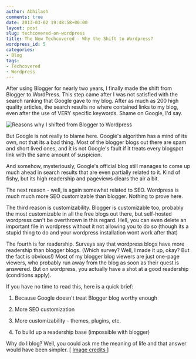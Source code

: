 ```yaml
---
author: Abhilash
comments: true
date: 2013-03-02 19:48:58+00:00
layout: post
slug: techcovered-on-wordpress
title: The New Techcovered - Why the Shift to Wordpress?
wordpress_id: 5
categories:
- Blog
tags:
- Techcovered
- Wordpress
---
```


After using Blogger for nearly two years, I finally made the shift from Blogger to WordPress. This step came after I was not satisfied with the search ranking that Google gave to my blog. After as much as 200 high quality articles, the search results no where contained links to my blog, even after the use of VERY specific keywords. Shame on Google, I'd say.

![Reasons why I shifted from Blogger to Wordpress](http://img.techcovered.org/tc/2013/03/blogger-to-wordpress.jpg)

But Google is not really to blame here. Google's algorithm has a mind of its own, not that its a bad thing. Most of the blogger blogs out there are spam and short lived ones, and it is not Google's fault if it treats every blogspot link with the same amount of suspicion.

And somehow, mysteriously, Google's official blog still manages to come up much ahead in search results that are even partially related to it. Kind of fishy, but its high readership and pageviews clears the air a bit.

The next reason - well, is again somewhat related to SEO. Wordpress is much much more SEO customizable than blogger. Nothing to prove here.

The third reason is customizability. Blogger is customizable too, probably the most customizable in all the free blogs out there, but self-hosted wordpress can't be overthrown in this regard. Hell, you can even delete an important file in wordpress without it not allowing you to do so (though its a stupid thing to do and your wordpress installation wont work after that)

The fourth is for readership. Surveys say that wordpress blogs have more readership than blogger blogs. (Which survey? Well, I made it up, okay? But the fact is obvious!) Most of my blogger blog viewers are just one-page viewers, who probably run away from the blog as soon as their quest is answered. But on wordpress, you actually have a shot at a good readership (conditions apply).

If you have no time to read this, here is a quick brief:



	
  1. Because Google doesn't treat Blogger blog worthy enough

	
  2. More SEO customization

	
  3. More customizability - themes, plugins, etc.

	
  4. To build up a readership base (impossible with blogger)


Why do I blog? Well, you could ask me the meaning of life and that answer would have been simpler. [ [Image credits ](http://sugarstudiosdesign.com/wp-content/uploads/2012/09/blogger-wordpress.jpg)]
